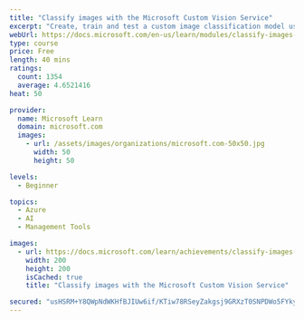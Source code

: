 ```yaml
---
title: "Classify images with the Microsoft Custom Vision Service"
excerpt: "Create, train and test a custom image classification model using the Custom Vision Service to accurately identify paintings from famous artists."
webUrl: https://docs.microsoft.com/en-us/learn/modules/classify-images-with-custom-vision-service/
type: course
price: Free
length: 40 mins
ratings:
  count: 1354
  average: 4.6521416
heat: 50

provider:
  name: Microsoft Learn
  domain: microsoft.com
  images:
    - url: /assets/images/organizations/microsoft.com-50x50.jpg
      width: 50
      height: 50

levels:
  - Beginner

topics:
  - Azure
  - AI
  - Management Tools

images:
  - url: https://docs.microsoft.com/learn/achievements/classify-images-with-custom-vision-service-social.png
    width: 200
    height: 200
    isCached: true
    title: "Classify images with the Microsoft Custom Vision Service"

secured: "usHSRM+Y8QWpNdWKHfBJIUw6if/KTiw78RSeyZakgsj9GRXzT0SNPDWo5FYkyZT8jpJPVOQQJasWSYDeHULBByFvGAA8F2joZYedM1n7ZgCh+C0j/+ghEqMWWpegDo6UDTgim4pm83uH3L57U28QkAVWkZhr0BEoq2EWitn5uOQVvSH/6B/uXhhmU3tTxbupZ/SUaxiMTfy1D1qVDLxCJuJb7Z1/2dqLscd6ldbQYFrBfUUcFVpHmtnQPvrpZfDZ6e/zF8wOQQMO3+trUO2M5RXLH9bOTpT6lvqjC1Id7fH98bx7UOzKGqvEfgCkwWhr/jtgEwUM7Z2vH/QyBwToqkd6AqkYU029tvJJkRV3gcADhtaPkEvwAlrbi4U8Q0LOQMuXXLfB0Sm9XKPn+q5ovQ==;tJY8hO+XUifXME1VUeJiAA=="
---
```


